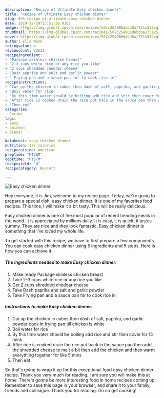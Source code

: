 ```yaml
---
description: "Recipe of Ultimate Easy chicken dinner"
title: "Recipe of Ultimate Easy chicken dinner"
slug: 603-recipe-of-ultimate-easy-chicken-dinner
date: 2020-12-29T13:51:36.010Z
image: https://img-global.cpcdn.com/recipes/507c254906dabd0a/751x532cq70/easy-chicken-dinner-recipe-main-photo.jpg
thumbnail: https://img-global.cpcdn.com/recipes/507c254906dabd0a/751x532cq70/easy-chicken-dinner-recipe-main-photo.jpg
cover: https://img-global.cpcdn.com/recipes/507c254906dabd0a/751x532cq70/easy-chicken-dinner-recipe-main-photo.jpg
author: Ella Wood
ratingvalue: 4
reviewcount: 22621
recipeingredient:
- "Package skinless chicken breast"
- "2-3 cups white rice or any rice you like"
- "2 cups shredded cheddar cheese"
- "Dash paprika and salt and garlic powder"
- " Frying pan and a sauce pan for to cook rice in"
recipeinstructions:
- "Cut up the chicken in cubes then dash of salt, paprika, and garlic powder cook in frying pan till chicken is white"
- "Boil water for rice"
- "By this time water should be boiling add rice and stir then cover for 15 mins"
- "After rice is cooked drain the rice put back in the sauce pan then add the shredded cheese to melt a bit then add the chicken and then warm everything together for like 5 mins"
- "Then eat"
categories:
- Recipe
tags:
- easy
- chicken
- dinner

katakunci: easy chicken dinner 
nutrition: 175 calories
recipecuisine: American
preptime: "PT26M"
cooktime: "PT57M"
recipeyield: "4"
recipecategory: Dessert

---
```



![Easy chicken dinner](https://img-global.cpcdn.com/recipes/507c254906dabd0a/751x532cq70/easy-chicken-dinner-recipe-main-photo.jpg)

Hey everyone, it is Jim, welcome to my recipe page. Today, we're going to prepare a special dish, easy chicken dinner. It is one of my favorites food recipes. This time, I will make it a bit tasty. This will be really delicious.



Easy chicken dinner is one of the most popular of recent trending meals in the world. It is appreciated by millions daily. It is easy, it is quick, it tastes yummy. They are nice and they look fantastic. Easy chicken dinner is something that I've loved my whole life.


To get started with this recipe, we have to first prepare a few components. You can cook easy chicken dinner using 5 ingredients and 5 steps. Here is how you can achieve it.

<!--inarticleads1-->

##### The ingredients needed to make Easy chicken dinner:

1. Make ready Package skinless chicken breast
1. Take 2-3 cups white rice or any rice you like
1. Get 2 cups shredded cheddar cheese
1. Take Dash paprika and salt and garlic powder
1. Take  Frying pan and a sauce pan for to cook rice in




<!--inarticleads2-->

##### Instructions to make Easy chicken dinner:

1. Cut up the chicken in cubes then dash of salt, paprika, and garlic powder cook in frying pan till chicken is white
1. Boil water for rice
1. By this time water should be boiling add rice and stir then cover for 15 mins
1. After rice is cooked drain the rice put back in the sauce pan then add the shredded cheese to melt a bit then add the chicken and then warm everything together for like 5 mins
1. Then eat




So that's going to wrap it up for this exceptional food easy chicken dinner recipe. Thank you very much for reading. I am sure you will make this at home. There's gonna be more interesting food in home recipes coming up. Remember to save this page in your browser, and share it to your family, friends and colleague. Thank you for reading. Go on get cooking!
